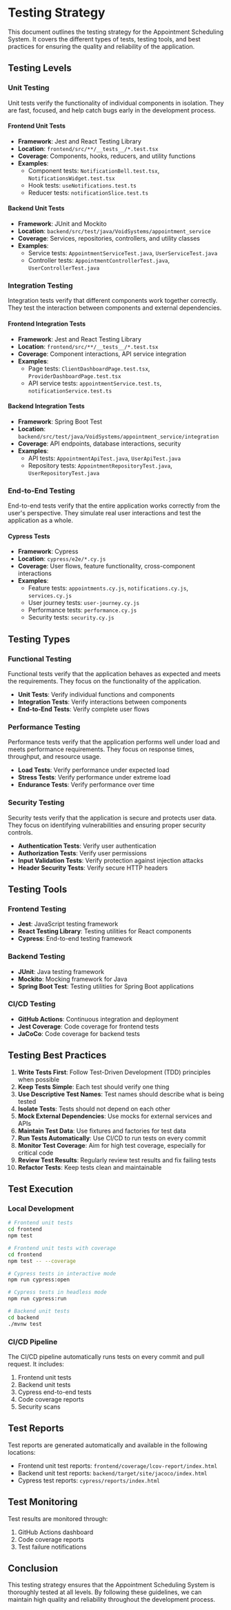 # Testing Strategy

This document outlines the testing strategy for the Appointment Scheduling System. It covers the different types of tests, testing tools, and best practices for ensuring the quality and reliability of the application.

## Testing Levels

### Unit Testing

Unit tests verify the functionality of individual components in isolation. They are fast, focused, and help catch bugs early in the development process.

#### Frontend Unit Tests

- **Framework**: Jest and React Testing Library
- **Location**: `frontend/src/**/__tests__/*.test.tsx`
- **Coverage**: Components, hooks, reducers, and utility functions
- **Examples**:
  - Component tests: `NotificationBell.test.tsx`, `NotificationsWidget.test.tsx`
  - Hook tests: `useNotifications.test.ts`
  - Reducer tests: `notificationSlice.test.ts`

#### Backend Unit Tests

- **Framework**: JUnit and Mockito
- **Location**: `backend/src/test/java/VoidSystems/appointment_service`
- **Coverage**: Services, repositories, controllers, and utility classes
- **Examples**:
  - Service tests: `AppointmentServiceTest.java`, `UserServiceTest.java`
  - Controller tests: `AppointmentControllerTest.java`, `UserControllerTest.java`

### Integration Testing

Integration tests verify that different components work together correctly. They test the interaction between components and external dependencies.

#### Frontend Integration Tests

- **Framework**: Jest and React Testing Library
- **Location**: `frontend/src/**/__tests__/*.test.tsx`
- **Coverage**: Component interactions, API service integration
- **Examples**:
  - Page tests: `ClientDashboardPage.test.tsx`, `ProviderDashboardPage.test.tsx`
  - API service tests: `appointmentService.test.ts`, `notificationService.test.ts`

#### Backend Integration Tests

- **Framework**: Spring Boot Test
- **Location**: `backend/src/test/java/VoidSystems/appointment_service/integration`
- **Coverage**: API endpoints, database interactions, security
- **Examples**:
  - API tests: `AppointmentApiTest.java`, `UserApiTest.java`
  - Repository tests: `AppointmentRepositoryTest.java`, `UserRepositoryTest.java`

### End-to-End Testing

End-to-end tests verify that the entire application works correctly from the user's perspective. They simulate real user interactions and test the application as a whole.

#### Cypress Tests

- **Framework**: Cypress
- **Location**: `cypress/e2e/*.cy.js`
- **Coverage**: User flows, feature functionality, cross-component interactions
- **Examples**:
  - Feature tests: `appointments.cy.js`, `notifications.cy.js`, `services.cy.js`
  - User journey tests: `user-journey.cy.js`
  - Performance tests: `performance.cy.js`
  - Security tests: `security.cy.js`

## Testing Types

### Functional Testing

Functional tests verify that the application behaves as expected and meets the requirements. They focus on the functionality of the application.

- **Unit Tests**: Verify individual functions and components
- **Integration Tests**: Verify interactions between components
- **End-to-End Tests**: Verify complete user flows

### Performance Testing

Performance tests verify that the application performs well under load and meets performance requirements. They focus on response times, throughput, and resource usage.

- **Load Tests**: Verify performance under expected load
- **Stress Tests**: Verify performance under extreme load
- **Endurance Tests**: Verify performance over time

### Security Testing

Security tests verify that the application is secure and protects user data. They focus on identifying vulnerabilities and ensuring proper security controls.

- **Authentication Tests**: Verify user authentication
- **Authorization Tests**: Verify user permissions
- **Input Validation Tests**: Verify protection against injection attacks
- **Header Security Tests**: Verify secure HTTP headers

## Testing Tools

### Frontend Testing

- **Jest**: JavaScript testing framework
- **React Testing Library**: Testing utilities for React components
- **Cypress**: End-to-end testing framework

### Backend Testing

- **JUnit**: Java testing framework
- **Mockito**: Mocking framework for Java
- **Spring Boot Test**: Testing utilities for Spring Boot applications

### CI/CD Testing

- **GitHub Actions**: Continuous integration and deployment
- **Jest Coverage**: Code coverage for frontend tests
- **JaCoCo**: Code coverage for backend tests

## Testing Best Practices

1. **Write Tests First**: Follow Test-Driven Development (TDD) principles when possible
2. **Keep Tests Simple**: Each test should verify one thing
3. **Use Descriptive Test Names**: Test names should describe what is being tested
4. **Isolate Tests**: Tests should not depend on each other
5. **Mock External Dependencies**: Use mocks for external services and APIs
6. **Maintain Test Data**: Use fixtures and factories for test data
7. **Run Tests Automatically**: Use CI/CD to run tests on every commit
8. **Monitor Test Coverage**: Aim for high test coverage, especially for critical code
9. **Review Test Results**: Regularly review test results and fix failing tests
10. **Refactor Tests**: Keep tests clean and maintainable

## Test Execution

### Local Development

```bash
# Frontend unit tests
cd frontend
npm test

# Frontend unit tests with coverage
cd frontend
npm test -- --coverage

# Cypress tests in interactive mode
npm run cypress:open

# Cypress tests in headless mode
npm run cypress:run

# Backend unit tests
cd backend
./mvnw test
```

### CI/CD Pipeline

The CI/CD pipeline automatically runs tests on every commit and pull request. It includes:

1. Frontend unit tests
2. Backend unit tests
3. Cypress end-to-end tests
4. Code coverage reports
5. Security scans

## Test Reports

Test reports are generated automatically and available in the following locations:

- Frontend unit test reports: `frontend/coverage/lcov-report/index.html`
- Backend unit test reports: `backend/target/site/jacoco/index.html`
- Cypress test reports: `cypress/reports/index.html`

## Test Monitoring

Test results are monitored through:

1. GitHub Actions dashboard
2. Code coverage reports
3. Test failure notifications

## Conclusion

This testing strategy ensures that the Appointment Scheduling System is thoroughly tested at all levels. By following these guidelines, we can maintain high quality and reliability throughout the development process. 